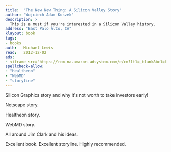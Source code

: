 ```yaml
---
title:	"The New New Thing: A Silicon Valley Story"
author: "Wojciech Adam Koszek"
description: >
  This is a must if you're interested in a Silicon Valley history.
address: "East Palo Alto, CA"
klayout: book
tags:
- books
auth:	Michael Lewis
read:	2012-12-02
ads:
- <iframe src="https://rcm-na.amazon-adsystem.com/e/cm?lt1=_blank&bc1=FFFFFF&IS2=1&npa=1&bg1=FFFFFF&fc1=000000&lc1=FF0000&t=wkoszek08-20&o=1&p=8&l=as4&m=amazon&f=ifr&ref=ss_til&asins=0140296468" style="width:120px;height:240px;" scrolling="no" marginwidth="0" marginheight="0" frameborder="0"></iframe>
spellcheck-allow:
- "Healtheon"
- "WebMD"
- "storyline"
---
```

Silicon Graphics story and why it's not worth to take investors early!

Netscape story.

Healtheon story.

WebMD story.

All around Jim Clark and his ideas.

Excellent book. Excellent storyline. Highly recommended.
